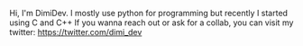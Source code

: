 Hi, I'm DimiDev. I mostly use python for programming but recently I started using C and C++
If you wanna reach out or ask for a collab, you can visit my twitter: https://twitter.com/dimi_dev
